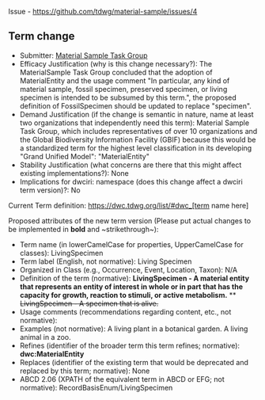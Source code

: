 Issue - https://github.com/tdwg/material-sample/issues/4

## Term change

* Submitter: [Material Sample Task Group](https://www.tdwg.org/community/osr/material-sample/)
* Efficacy Justification (why is this change necessary?): The MaterialSample Task Group concluded that the adoption of MaterialEntity and the usage comment "In particular, any kind of material sample, fossil specimen, preserved specimen, or living specimen is intended to be subsumed by this term.", the proposed definition of FossilSpecimen should be updated to replace "specimen". 
* Demand Justification (if the change is semantic in nature, name at least two organizations that independently need this term): Material Sample Task Group, which includes representatives of over 10 organizations and the Global Biodiversity Information Facility (GBIF) because this would be a standardized term for the highest level classification in its developing "Grand Unified Model": "MaterialEntity"
* Stability Justification (what concerns are there that this might affect existing implementations?): None
* Implications for dwciri: namespace (does this change affect a dwciri term version)?: No

Current Term definition: https://dwc.tdwg.org/list/#dwc_[term name here]

Proposed attributes of the new term version (Please put actual changes to be implemented in **bold** and ~strikethrough~):

* Term name (in lowerCamelCase for properties, UpperCamelCase for classes): LivingSpecimen
* Term label (English, not normative): Living Specimen
* Organized in Class (e.g., Occurrence, Event, Location, Taxon): N/A
* Definition of the term (normative): **LivingSpecimen - A material entity that represents an entity of interest in whole or in part that has the capacity for growth, reaction to stimuli, or active metabolism.**
** ~~LivingSpecimen - A specimen that is alive.~~ 
* Usage comments (recommendations regarding content, etc., not normative):
* Examples (not normative): A living plant in a botanical garden. A living animal in a zoo.
* Refines (identifier of the broader term this term refines; normative): **dwc:MaterialEntity**
* Replaces (identifier of the existing term that would be deprecated and replaced by this term; normative): None
* ABCD 2.06 (XPATH of the equivalent term in ABCD or EFG; not normative): RecordBasisEnum/LivingSpecimen
